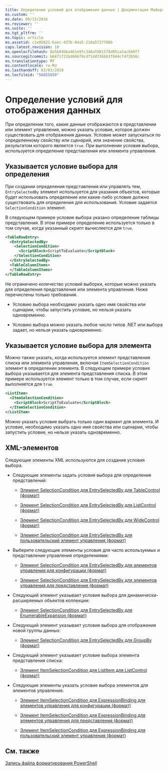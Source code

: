 ```yaml
---
title: Определение условий для отображения данных | Документация Майкрософт
ms.custom: ''
ms.date: 09/13/2016
ms.reviewer: ''
ms.suite: ''
ms.tgt_pltfrm: ''
ms.topic: article
ms.assetid: c1e05821-6aec-437b-84a5-218a5727f88b
caps.latest.revision: 10
ms.openlocfilehash: 8a5b84b6a461e9fc340a5981578d95ca2ac6b9f7
ms.sourcegitcommit: b6871f21bd666f9cd71dd336bb3f844cf472b56c
ms.translationtype: MT
ms.contentlocale: ru-RU
ms.lasthandoff: 02/03/2019
ms.locfileid: "56855650"
---
```

# <a name="defining-conditions-for-displaying-data"></a>Определение условий для отображения данных

При определении того, какие данные отображаются в представлении или элемент управления, можно указать условие, которое должен существовать для отображения данных. Условие может запускаться по определенному свойству или сценарий, или значение свойства, результатом которого является `true`. При выполнении условия выбора, используется определение представления или элемента управления.

## <a name="specifying-a-selection-condition-for-a-definition"></a>Указывается условие выбора для определения

При создании определения представления или управлять тем, `EntrySelectedBy` элемент используется для указания объектов, которые будет использовать определение или какие-либо условие должно существовать для определения для использования. Условие задается `SelectionCondition` элемент.

В следующем примере условие выбора указано определение таблицы представления. В этом примере определение используется только в том случае, когда указанный скрипт вычисляется для `true`.

```xml
<TableRowEntry>
  <EntrySelectedBy>
    <SelectionCondition>
      <ScriptBlock>ScriptToEvaluate</ScriptBlock>
    </SelectionCondition>
  </EntrySelectedBy>
  <TableColumnItems>
  </TableColumnItems>
</TableRowEntry>

```

Не ограничено количество условий выборки, которые можно указать для определения представления или элемента управления. Ниже перечислены только требования.

- Условию выбора необходимо указать одно имя свойства или сценарии, чтобы запустить условие, но нельзя указать одновременно.

- Условию выбора можно указать любое число типов .NET или выбора задает, но нельзя указать одновременно.

## <a name="specifying-a-selection-condition-for-an-item"></a>Указывается условие выбора для элемента

Можно также указать, когда используется элемент представления списка или элемента управления, включая `ItemSelectionCondition` элемент в определении элемента. В следующем примере условие выбора указывается для элемента представления списка. В этом примере используется элемент только в том случае, если скрипт выполняется для `true`.

```xml
<ListItem>
  <ItemSelectionCondition>
    <ScriptBlock>ScriptToEvaluate</ScriptBlock>
  </ItemSelectionCondition>
</ListItem>

```

Можно указать условие выбрать только один вариант для элемента. И условие, необходимо указать одно имя свойства или сценарии, чтобы запустить условие, но нельзя указать одновременно.

## <a name="xml-elements"></a>XML-элементов

 Следующие элементы XML используются для создания условия выбора.

- Следующие элементы задать условия выбора для определения представлений:

    - [Элемент SelectionCondition для EntrySelectedBy для TableControl (формат)](./selectioncondition-element-for-entryselectedby-for-tablecontrol-format.md)

    - [Элемент SelectionCondition для EntrySelectedBy для ListControl (формат)](./selectioncondition-element-for-entryselectedby-for-listcontrol-format.md)

    - [Элемент SelectionCondition для EntrySelectedBy для WideControl (формат)](./selectioncondition-element-for-entryselectedby-for-widecontrol-format.md)

    - [Элемент SelectionCondition для EntrySelectedBy для пользовательский элемент управления (формат)](./selectioncondition-element-for-entryselectedby-for-customcontrol-format.md)

- Выберите следующие элементы условия для часто используемых и представление управления определениями:

    - [Элемент SelectionCondition для EntrySelectedBy для элементов управления для конфигурации (формат)](./selectioncondition-element-for-entryselectedby-for-controls-for-configuration-format.md)

    - [Элемент SelectionCondition для EntrySelectedBy для элементов управления для представления (формат)](./selectioncondition-element-for-entryselectedby-for-controls-for-view-format.md)

- Следующий элемент указывает условия выбора для динамически-расширяемых объектов коллекции:

    - [Элемент SelectionCondition для EntrySelectedBy для EnumerableExpansion (формат)](./selectioncondition-element-for-entryselectedby-for-enumerableexpansion-format.md)

- Следующий элемент указывает условия выбора для отображения новой группы данных:

    - [Элемент SelectionCondition для EntrySelectedBy для GroupBy (формат)](./selectioncondition-element-for-entryselectedby-for-groupby-format.md)

- Следующий элемент указывает условие выбора элемента представления списка:

    - [Элемент ItemSelectionCondition для ListItem для ListControl (формат)](./itemselectioncondition-element-for-listitem-for-listcontrol-format.md)

- Следующие элементы указать условие выбора элементов для элементов управления:

    - [Элемент ItemSelectionCondition для ExpressionBinding для элементов управления для конфигурации (формат)](./itemselectioncondition-element-for-expressionbinding-for-controls-for-configuration-format.md)

    - [Элемент ItemSelectionCondition для ExpressionBinding для элементов управления для представления (формат)](./itemselectioncondition-element-for-expressionbinding-for-controls-for-view-format.md)

    - [Элемент ItemSelectionCondition для ExpressionBinding для пользовательский элемент управления (формат)](./itemselectioncondition-element-for-expressionbinding-for-customcontrol-format.md)

## <a name="see-also"></a>См. также

[Запись файла форматирования PowerShell](./writing-a-powershell-formatting-file.md)
